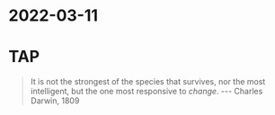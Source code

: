 # 2022-03-11
# TAP

> It is not the strongest of the species that survives, nor the most intelligent, but the one most responsive to _change_.
> --- Charles Darwin, 1809

